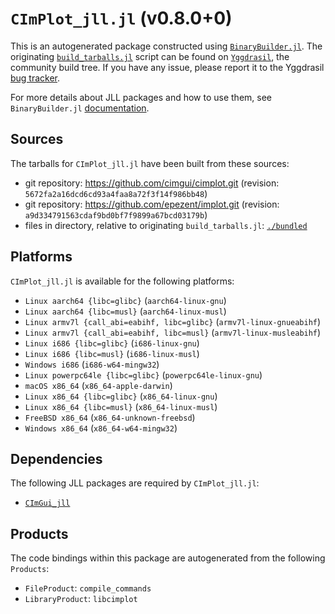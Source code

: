 # `CImPlot_jll.jl` (v0.8.0+0)

This is an autogenerated package constructed using [`BinaryBuilder.jl`](https://github.com/JuliaPackaging/BinaryBuilder.jl). The originating [`build_tarballs.jl`](https://github.com/JuliaPackaging/Yggdrasil/blob/bfc448f554a3f9c3370ca840ecb258ce9aa1915e/C/CImPlot/build_tarballs.jl) script can be found on [`Yggdrasil`](https://github.com/JuliaPackaging/Yggdrasil/), the community build tree.  If you have any issue, please report it to the Yggdrasil [bug tracker](https://github.com/JuliaPackaging/Yggdrasil/issues).

For more details about JLL packages and how to use them, see `BinaryBuilder.jl` [documentation](https://juliapackaging.github.io/BinaryBuilder.jl/dev/jll/).

## Sources

The tarballs for `CImPlot_jll.jl` have been built from these sources:

* git repository: https://github.com/cimgui/cimplot.git (revision: `5672fa2a16dcd6cd93a4faa8a72f3f14f986bb48`)
* git repository: https://github.com/epezent/implot.git (revision: `a9d334791563cdaf9bd0bf7f9899a67bcd03179b`)
* files in directory, relative to originating `build_tarballs.jl`: [`./bundled`](https://github.com/JuliaPackaging/Yggdrasil/tree/bfc448f554a3f9c3370ca840ecb258ce9aa1915e/C/CImPlot/bundled)

## Platforms

`CImPlot_jll.jl` is available for the following platforms:

* `Linux aarch64 {libc=glibc}` (`aarch64-linux-gnu`)
* `Linux aarch64 {libc=musl}` (`aarch64-linux-musl`)
* `Linux armv7l {call_abi=eabihf, libc=glibc}` (`armv7l-linux-gnueabihf`)
* `Linux armv7l {call_abi=eabihf, libc=musl}` (`armv7l-linux-musleabihf`)
* `Linux i686 {libc=glibc}` (`i686-linux-gnu`)
* `Linux i686 {libc=musl}` (`i686-linux-musl`)
* `Windows i686` (`i686-w64-mingw32`)
* `Linux powerpc64le {libc=glibc}` (`powerpc64le-linux-gnu`)
* `macOS x86_64` (`x86_64-apple-darwin`)
* `Linux x86_64 {libc=glibc}` (`x86_64-linux-gnu`)
* `Linux x86_64 {libc=musl}` (`x86_64-linux-musl`)
* `FreeBSD x86_64` (`x86_64-unknown-freebsd`)
* `Windows x86_64` (`x86_64-w64-mingw32`)

## Dependencies

The following JLL packages are required by `CImPlot_jll.jl`:

* [`CImGui_jll`](https://github.com/JuliaBinaryWrappers/CImGui_jll.jl)

## Products

The code bindings within this package are autogenerated from the following `Products`:

* `FileProduct`: `compile_commands`
* `LibraryProduct`: `libcimplot`
